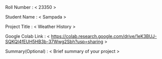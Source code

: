 Roll Number       :   < 23350 >

Student Name      :   < Sampada >

Project Title     :   < Weather History >

Google Colab Link :   < https://colab.research.google.com/drive/1eK3BUJ-SQKQI4fEUH5HB3b-37Wwg2Sbh?usp=sharing >

Summary(Optional) :   < Brief summary of your project >
